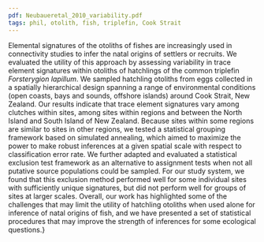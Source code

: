 ```yaml
---
pdf: Neubaueretal_2010_variability.pdf
tags: phil, otolith, fish, triplefin, Cook Strait
---
```

Elemental signatures of the otoliths of fishes are increasingly used in connectivity studies to infer the natal origins of settlers or recruits. We evaluated the utility of this approach by assessing variability in trace element signatures within otoliths of hatchlings of the common triplefin *Forsterygion lapillum*. We sampled hatchling otoliths from eggs collected in a spatially hierarchical design spanning a range of environmental conditions (open coasts, bays and sounds, offshore islands) around Cook Strait, New Zealand. Our results indicate that trace element signatures vary among clutches within sites, among sites within regions and between the North Island and South Island of New Zealand. Because sites within some regions are similar to sites in other regions, we tested a statistical grouping framework based on simulated annealing, which aimed to maximize the power to make robust inferences at a given spatial scale with respect to classification error rate. We further adapted and evaluated a statistical exclusion test framework as an alternative to assignment tests when not all putative source populations could be sampled. For our study system, we found that this exclusion method performed well for some individual sites with sufficiently unique signatures, but did not perform well for groups of sites at larger scales. Overall, our work has highlighted some of the challenges that may limit the utility of hatchling otoliths when used alone for inference of natal origins of fish, and we have presented a set of statistical procedures that may improve the strength of inferences for some ecological questions.}
